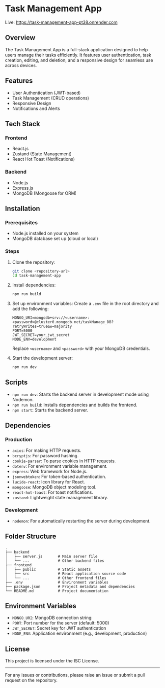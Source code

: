 # Task Management App

Live: https://task-management-app-pt38.onrender.com

## Overview
The Task Management App is a full-stack application designed to help users manage their tasks efficiently. It features user authentication, task creation, editing, and deletion, and a responsive design for seamless use across devices.

## Features
- User Authentication (JWT-based)
- Task Management (CRUD operations)
- Responsive Design
- Notifications and Alerts

## Tech Stack
### Frontend
- React.js
- Zustand (State Management)
- React Hot Toast (Notifications)

### Backend
- Node.js
- Express.js
- MongoDB (Mongoose for ORM)

## Installation

### Prerequisites
- Node.js installed on your system
- MongoDB database set up (cloud or local)

### Steps
1. Clone the repository:
   ```bash
   git clone <repository-url>
   cd task-management-app
   ```

2. Install dependencies:
   ```bash
   npm run build
   ```

3. Set up environment variables:
   Create a `.env` file in the root directory and add the following:
   ```env
   MONGO_URI=mongodb+srv://<username>:<password>@cluster0.mongodb.net/taskManage_DB?retryWrites=true&w=majority
   PORT=5000
   JWT_SECRET=your_jwt_secret
   NODE_ENV=development
   ```
   Replace `<username>` and `<password>` with your MongoDB credentials.

4. Start the development server:
   ```bash
   npm run dev
   ```

## Scripts
- `npm run dev`: Starts the backend server in development mode using Nodemon.
- `npm run build`: Installs dependencies and builds the frontend.
- `npm start`: Starts the backend server.

## Dependencies
### Production
- `axios`: For making HTTP requests.
- `bcryptjs`: For password hashing.
- `cookie-parser`: To parse cookies in HTTP requests.
- `dotenv`: For environment variable management.
- `express`: Web framework for Node.js.
- `jsonwebtoken`: For token-based authentication.
- `lucide-react`: Icon library for React.
- `mongoose`: MongoDB object modeling tool.
- `react-hot-toast`: For toast notifications.
- `zustand`: Lightweight state management library.

### Development
- `nodemon`: For automatically restarting the server during development.

## Folder Structure
```
.
├── backend
│   ├── server.js       # Main server file
│   └── ...             # Other backend files
├── frontend
│   ├── public          # Static assets
│   ├── src             # React application source code
│   └── ...             # Other frontend files
├── .env                # Environment variables
├── package.json        # Project metadata and dependencies
└── README.md           # Project documentation
```

## Environment Variables
- `MONGO_URI`: MongoDB connection string
- `PORT`: Port number for the server (default: 5000)
- `JWT_SECRET`: Secret key for JWT authentication
- `NODE_ENV`: Application environment (e.g., development, production)

## License
This project is licensed under the ISC License.

---

For any issues or contributions, please raise an issue or submit a pull request on the repository.
